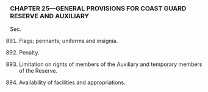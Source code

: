 ### **CHAPTER 25—GENERAL PROVISIONS FOR COAST GUARD RESERVE AND AUXILIARY** ###

Sec.

891. Flags; pennants; uniforms and insignia.

892. Penalty.

893. Limitation on rights of members of the Auxiliary and temporary members of the Reserve.

894. Availability of facilities and appropriations.